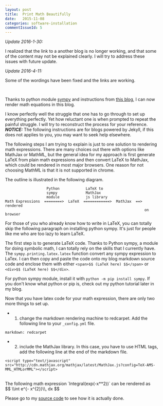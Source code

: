```yaml
---
layout: post
title:  Print Math Beautifully
date:   2015-11-08
categories: software-installation
commentIssueId: 5
---
```



*Update 2016-1-30:*

I realized that the link to a another blog is no longer
working, and that some of the content may not be explained
clearly. I will try to address these issues with future update.

*Update 2016-4-11:*

Some of the wordings have been fixed and the links are working.

<br>

Thanks to python module [sympy](http://www.sympy.org/en/index.html)
and instructions from
[this blog](http://gastonsanchez.com/opinion/2014/02/16/Mathjax-with-jekyll/),
I can now render math equations in this blog.

I know perfectly well the struggle that one has to go through to
set up everything perfectly. Yet how reluctant one is when prompted
to repeat the painful struggle. I will try to reconstruct the process
for your reference. _**NOTICE:**_ The following instructions are for
blogs powered by Jekyll, if this does not applies to you, you may want
to seek help elsewhere.

The following steps I am trying to explain is just to one solution to rendering
math expressions. There are many choices out there with options like MathJax or
MathML, but the general idea for my approach is first generate LaTeX from plain
math expressions and then convert LaTeX to MathJax, which could be rendered in
most major browsers. One reason for not choosing MathML is that it is not
supported in chrome.

The outline is illustrated in the following diagram.

```
                   Python            LaTeX to
                   sympy             MathJax
                   module            js library
Math Expressions  ========>  LaTeX  ============>  MathJax  ==>  rendered
                                                                on browser
```

For those of you who already know how to write in LaTeX, you can totally skip the
following paragraph on installing python sympy. It's just for people like me
who are too lazy to learn LaTeX.

The first step is to generate LaTeX code. Thanks to Python sympy,
a module for doing symbolic math, I can totally rely on the skills that I currently have.
The `sympy.printing.latex.latex` function convert any sympy expression to LaTex.
I can then copy and paste the code onto my blog markdown source code and enclose them with
either `<span>$$ (LaTeX here) $$</span>` or `<div>$$ (LaTeX here) $$</div>`.

For python sympy module, install it with `python -m pip install sympy`.
If you don't know what python or pip is, check out my python tutorial
later in my blog.

Now that you have latex code for your math expression, there are only
two more things to set up.

- 1. change the markdown rendering machine to redcarpet.
     Add the following line to your `_config.yml` file.

```
markdown: redcarpet
```


- 2. include the MathJax library. In this case, you
     have to use HTML tags, add the following line at the end of the markdown file.

```
<script type="text/javascript" src="http://cdn.mathjax.org/mathjax/latest/MathJax.js?config=TeX-AMS-MML_HTMLorMML"></script>
```


</br>
The following math expression `Integral(exp(-x**2))`
can be rendered as
<div>
$$ \\int e^{- x^{2}}\\, dx $$
</div>

Please go to my [source code](https://github.com/colinxy/colinxy.github.io/blob/master/_posts/2015-11-08-print-math-beatifully.md)
to see how it is actually done.

<script type="text/javascript" src="https://cdn.mathjax.org/mathjax/latest/MathJax.js?config=TeX-AMS-MML_HTMLorMML"></script>

